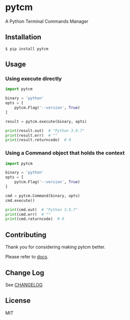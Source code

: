 # pytcm

A Python Terminal Commands Manager

## Installation

```
$ pip install pytcm
```

## Usage

### Using execute directly

``` python
import pytcm

binary = 'python'
opts = [
    pytcm.Flag('--version', True)
]

result = pytcm.execute(binary, opts)

print(result.out)  # "Python 3.9.7"
print(result.err)  # ""
print(result.returncode)  # 0
```

### Using a Command object that holds the context

``` python
import pytcm

binary = 'python'
opts = [
    pytcm.Flag('--version', True)
]

cmd = pytcm.Command(binary, opts)
cmd.execute()

print(cmd.out)  # "Python 3.9.7"
print(cmd.err)  # ""
print(cmd.returncode)  # 0
```

## Contributing

Thank you for considering making pytcm better.

Please refer to [docs](docs/CONTRIBUTING.md).

## Change Log

See [CHANGELOG](CHANGELOG.md)

## License

MIT